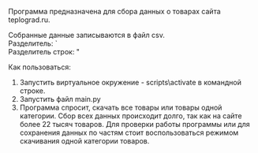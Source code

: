 Программа предназначена для сбора данных о товарах сайта teplograd.ru.  

Собранные данные записываются в файл csv.  
Разделитель: \`  
Разделитель строк: "  
  
Как пользоваться:  
1) Запустить виртуальное окружение - scripts\activate в командной строке.  
2) Запустить файл main.py  
3) Программа спросит, скачать все товары или товары одной категории. 
Сбор всех данных происходит долго, так как на сайте более 22 тысяч товаров. 
Для проверки работы программы или для сохранения данных по частям стоит воспользоваться
 режимом скачивания одной категории товаров.  
